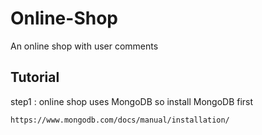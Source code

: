 # Online-Shop
An online shop with user comments

## Tutorial

step1 : online shop uses MongoDB so install MongoDB first
```sh
https://www.mongodb.com/docs/manual/installation/
```

